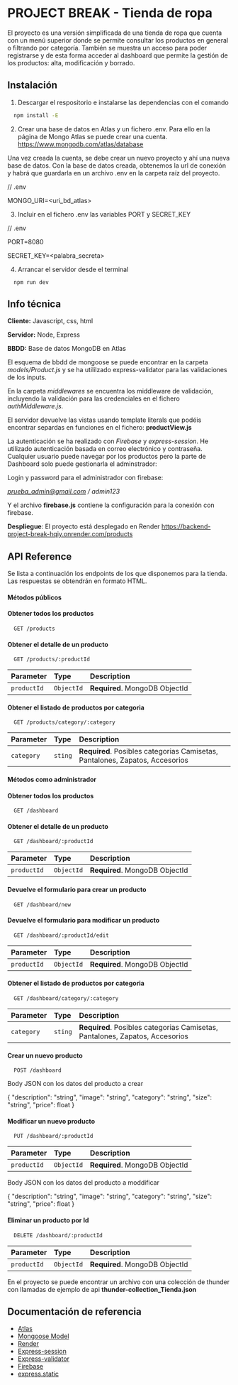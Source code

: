 
# PROJECT BREAK - Tienda de ropa

El proyecto es una versión simplificada de una tienda de ropa que cuenta con un menú superior donde se permite consultar los productos en general o filtrando por categoría.
También se muestra un acceso para poder registrarse y de esta forma acceder al dashboard que permite la gestión de los productos: alta, modificación y borrado.


## Instalación
1. Descargar el respositorio e instalarse las dependencias con el comando

```bash
  npm install -E
```
2. Crear una base de datos en Atlas y un fichero .env.
Para ello en la página de Mongo Atlas se puede crear una cuenta. 
https://www.mongodb.com/atlas/database

Una vez creada la cuenta, se debe crear un nuevo proyecto y ahí una nueva base de datos.
Con la base de datos creada, obtenemos la url de conexión y habrá que guardarla en un archivo .env en la carpeta raíz del proyecto.

// .env

MONGO_URI=<uri_bd_atlas>

3. Incluir en el fichero .env las variables PORT y SECRET_KEY

// .env

PORT=8080

SECRET_KEY=<palabra_secreta>

4. Arrancar el servidor desde el terminal

```
  npm run dev
```


    
## Info técnica

**Cliente:** Javascript, css, html

**Servidor:** Node, Express

**BBDD:**  Base de datos MongoDB en Atlas

El esquema de bbdd de mongoose se puede encontrar en la carpeta *models/Product.js* y se ha utililzado express-validator para las validaciones de los inputs.

En la carpeta *middlewares* se encuentra los middleware de validación, incluyendo la validación para las credenciales en el fichero *authMiddleware.js*.

El servidor devuelve las vistas usando template literals que podéis encontrar separdas en funciones en el fichero: **productView.js**

La autenticación se ha realizado con *Firebase* y *express-session*.
He utilizado autenticación basada en correo electrónico y contraseña.
Cualquier usuario puede navegar por los productos pero la parte de Dashboard solo puede gestionarla el adminstrador:

Login y password para el administrador con firebase:

*prueba_admin@gmail.com / admin123*


Y el archivo **firebase.js** contiene la configuración para la conexión con firebase.

**Despliegue**: 
El proyecto está desplegado en Render
https://backend-project-break-hqiy.onrender.com/products
## API Reference

Se lista a continuación los endpoints de los que disponemos para la tienda. 
Las respuestas se obtendrán en formato HTML.

#### Métodos públicos

#### Obtener todos los productos

```http
  GET /products
```

#### Obtener el detalle de un producto

```http
  GET /products/:productId
```

| Parameter | Type       | Description                       |
| :-------- | :-------   | :-------------------------------- |
| `productId`| `ObjectId` | **Required**. MongoDB ObjectId |


#### Obtener el listado de productos por categoria

```http
  GET /products/category/:category
```

| Parameter | Type       | Description                       |
| :-------- | :-------   | :-------------------------------- |
| `category`| `sting` | **Required**. Posibles categorias Camisetas, Pantalones, Zapatos, Accesorios |



#### Métodos como administrador

#### Obtener todos los productos

```http
  GET /dashboard
```


#### Obtener el detalle de un producto

```http
  GET /dashboard/:productId
```

| Parameter | Type       | Description                       |
| :-------- | :-------   | :-------------------------------- |
| `productId`| `ObjectId` | **Required**. MongoDB ObjectId |


#### Devuelve el formulario para crear un producto

```http
  GET /dashboard/new
```

#### Devuelve el formulario para modificar un producto
```http
  GET /dashboard/:productId/edit
```

| Parameter | Type       | Description                       |
| :-------- | :-------   | :-------------------------------- |
| `productId`| `ObjectId` | **Required**. MongoDB ObjectId |


#### Obtener el listado de productos por categoria

```http
  GET /dashboard/category/:category
```

| Parameter | Type       | Description                       |
| :-------- | :-------   | :-------------------------------- |
| `category`| `sting` | **Required**. Posibles categorias Camisetas, Pantalones, Zapatos, Accesorios |


#### Crear un nuevo producto

```http
  POST /dashboard
```
Body JSON con los datos del producto a crear

{
  "description": "string",
  "image": "string",
  "category": "string",
  "size": "string",
  "price": float
}


#### Modificar un nuevo producto

```http
  PUT /dashboard/:productId
```
| Parameter | Type       | Description                       |
| :-------- | :-------   | :-------------------------------- |
| `productId`| `ObjectId` | **Required**. MongoDB ObjectId |

Body JSON con los datos del producto a moddificar

{
  "description": "string",
  "image": "string",
  "category": "string",
  "size": "string",
  "price": float
}

#### Eliminar un producto por Id

```http
  DELETE /dashboard/:productId
```

| Parameter | Type       | Description                       |
| :-------- | :-------   | :-------------------------------- |
| `productId`| `ObjectId` | **Required**. MongoDB ObjectId |



En el proyecto se puede encontrar un archivo con una colección de thunder con llamadas de ejemplo de api **thunder-collection_Tienda.json**


## Documentación de referencia

- [Atlas](https://www.mongodb.com/products/platform/atlas-database)
- [Mongoose Model](https://mongoosejs.com/docs/api/model.html)
- [Render](https://render.com/)
- [Express-session](https://www.npmjs.com/package/express-session)
- [Express-validator](https://www.npmjs.com/package/express-validator)
- [Firebase](https://firebase.google.com/docs/auth?hl=es)
- [express.static](https://expressjs.com/en/api.html#express.static)




